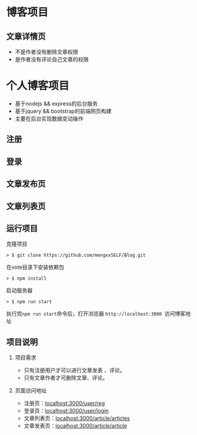 # 博客项目



## 文章详情页
*  不是作者没有删除文章权限
*  是作者没有评论自己文章的权限





# 个人博客项目
* 基于nodejs && express的后台服务
* 基于jquery && bootstrap的前端网页构建
* 主要在后台实现数据变动操作



## 注册
## 登录
## 文章发布页
## 文章列表页

## 运行项目

克隆项目

```
> $ git clone https://github.com/mengxxSELF/Blog.git
```
在vote目录下安装依赖包

```
> $ npm install
```
启动服务器

```
> $ npm run start
```
执行完`npm run start`命令后，打开浏览器 `http://localhost:3000 `访问博客地址


## 项目说明

1. 项目需求

	- 只有注册用户才可以进行文章发表 、评论。
	- 只有文章作者才可删除文章、评论。


2. 页面访问地址
	- 注册页：[localhost:3000/user/reg](localhost:3000/user/reg)
	- 登录页：[localhost:3000/user/login](localhost:3000/user/login)
	- 文章列表页：[localhost:3000/article/articles](localhost:3000/article/articles)
	- 文章发表页：[localhost:3000/article/article](localhost:3000/article/article)

